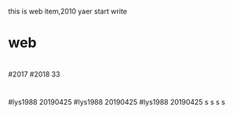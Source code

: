 this is web item,2010 yaer start write
# web
#
#2017
#2018
33

#

#lys1988 20190425
#lys1988 20190425
#lys1988 20190425
s
s
s
s
